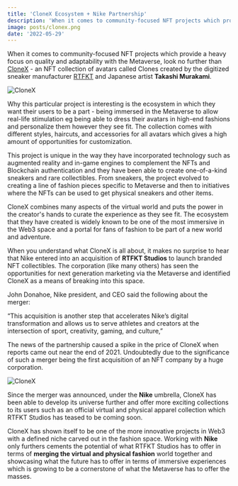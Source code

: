 ```yaml
---
title: 'CloneX Ecosystem + Nike Partnership'
description: 'When it comes to community-focused NFT projects which provide a heavy focus on quality and adaptability with the Metaverse, look no further than CloneX...'
image: posts/clonex.png
date: '2022-05-29'
---
```


When it comes to community-focused NFT projects which provide a heavy focus on quality and adaptability with the Metaverse, look no further than [CloneX](https://clonex.rtfkt.com) - an NFT collection of avatars called Clones created by the digitized sneaker manufacturer [RTFKT](https://rtfkt.com) and Japanese artist **Takashi Murakami**.

![CloneX](/posts/clonex.png)

Why this particular project is interesting is the ecosystem in which they want their users to be a part - being immersed in the Metaverse to allow real-life stimulation eg being able to dress their avatars in high-end fashions and personalize them however they see fit. The collection comes with different styles, haircuts, and accessories for all avatars which gives a high amount of opportunities for customization. 

This project is unique in the way they have incorporated technology such as augmented reality and in-game engines to complement the NFTs and Blockchain authentication and they have been able to create one-of-a-kind sneakers and rare collectibles. From sneakers, the project evolved to creating a line of fashion pieces specific to Metaverse and then to initiatives where the NFTs can be used to get physical sneakers and other items. 

CloneX combines many aspects of the virtual world and puts the power in the creator's hands to curate the experience as they see fit. The ecosystem that they have created is widely known to be one of the most immersive in the Web3 space and a portal for fans of fashion to be part of a new world and adventure. 

When you understand what CloneX is all about, it makes no surprise to hear that Nike entered into an acquisition of **RTFKT Studios** to launch branded NFT collectibles. The corporation (like many others) has seen the opportunities for next generation marketing via the Metaverse and identified CloneX as a means of breaking into this space. 

John Donahoe, Nike president, and CEO said the following about the merger:

“This acquisition is another step that accelerates Nike’s digital transformation and allows us to serve athletes and creators at the intersection of sport, creativity, gaming, and culture,” 

The news of the partnership caused a spike in the price of CloneX when reports came out near the end of 2021. Undoubtedly due to the significance of such a merger being the first acquisition of an NFT company by a huge corporation.

![CloneX](/posts/clonexstat.png)

Since the merger was announced, under the **Nike** umbrella, CloneX has been able to develop its universe further and offer more exciting collections to its users such as an official virtual and physical apparel collection which RTFKT Studios has teased to be coming soon.

CloneX has shown itself to be one of the more innovative projects in Web3 with a defined niche carved out in the fashion space. Working with **Nike** only furthers cements the potential of what RTFKT Studios has to offer in terms of **merging the virtual and physical fashion** world together and showcasing what the future has to offer in terms of immersive experiences which is growing to be a cornerstone of what the Metaverse has to offer the masses.
